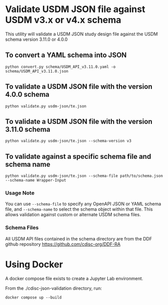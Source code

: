 # Validate USDM JSON file against USDM v3.x or v4.x schema #
This utility will validate a USDM JSON study design file against the USDM schema version 3.11.0 or 4.0.0

## To convert a YAML schema into JSON ##
```
python convert.py schema/USDM_API_v3.11.0.yaml -o schema/USDM_API_v3.11.0.json
```

## To validate a USDM JSON file with the version 4.0.0 schema ##
```
python validate.py usdm-json/te.json
```

## To validate a USDM JSON file with the version 3.11.0 schema ##
```
python validate.py usdm-json/te.json --schema-version v3
```

## To validate against a specific schema file and schema name ##
```
python validate.py usdm-json/te.json --schema-file path/to/schema.json --schema-name Wrapper-Input
```

### Usage Note
You can use `--schema-file` to specify any OpenAPI JSON or YAML schema file, and `--schema-name` to select the schema object within that file. This allows validation against custom or alternate USDM schema files.

### Schema Files
All USDM API files contained in the schema directory are from the DDF github repository https://github.com/cdisc-org/DDF-RA


# Using Docker #
A docker compose file exists to create a Jupyter Lab environment.

From the ./cdisc-json-validation directory, run:
```
docker compose up --build
```